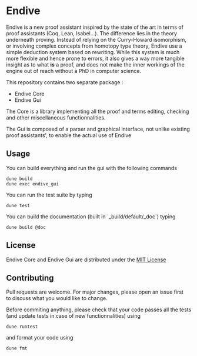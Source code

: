 # Endive

Endive is a new proof assistant inspired by the state of the art in terms of proof assistants (Coq, Lean, Isabel...). The difference lies in the theory underneath proving. Instead of relying on the Curry-Howard isomorphism, or involving complex concepts from homotopy type theory, Endive use a simple deduction system based on rewriting. While this system is much more flexible and hence prone to errors, it also gives a way more tangible insight as to what **is** a proof, and does not make the inner workings of the engine out of reach without a PhD in computer science.

This repository contains two separate package :

- Endive Core
- Endive Gui

The Core is a library implementing all the proof and terms editing, checking and other miscellaneous functionnalities.

The Gui is composed of a parser and graphical interface, not unlike existing proof assistants', to enable the actual use of Endive

## Usage

You can build everything and run the gui with the following commands

```
dune build
dune exec endive_gui
```

You can run the test suite by typing

```
dune test
```

You can build the documentation (built in \`\_build/default/\_doc\`) typing

```
dune build @doc
```

## License

Endive Core and Endive Gui are distributed under the [MIT License](https://choosealicense.com/licenses/mit)

## Contributing

Pull requests are welcome. For major changes, please open an issue first  
to discuss what you would like to change.

Before commiting anything, please check that your code passes all the tests (and update tests in case of new functionnalities) using

```
dune runtest
```

and format your code using

```
dune fmt
```
